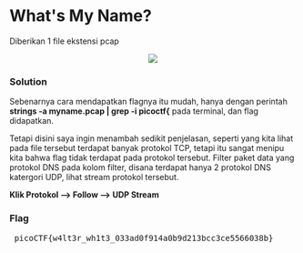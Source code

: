 <h1><b>What's My Name?</b></h1>
<p>Diberikan 1 file ekstensi pcap</p>
<p align="center">
  <img src="https://github.com/enomarozi/RSA-CTF-Writeup/blob/master/Wireshark/Images/What's%20My%20Name%3F.png">
</p>
<h3><b>Solution</b></h3>
<p>Sebenarnya cara mendapatkan flagnya itu mudah, hanya dengan perintah <b>strings -a myname.pcap | grep -i picoctf{</b> pada terminal, dan flag didapatkan.</p>
<p>Tetapi disini saya ingin menambah sedikit penjelasan, seperti yang kita lihat pada file tersebut terdapat banyak protokol TCP, tetapi itu sangat menipu kita bahwa flag tidak terdapat pada protokol tersebut. Filter paket data yang protokol DNS pada kolom filter,
 disana terdapat hanya 2 protokol DNS katergori UDP, lihat stream protokol tersebut.</p>
 <b>Klik Protokol --> Follow --> UDP Stream</b>
 <h3><b>Flag</b></h3>
 <pre>
 picoCTF{w4lt3r_wh1t3_033ad0f914a0b9d213bcc3ce5566038b}
 </pre>
 
